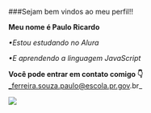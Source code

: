 ###Sejam bem vindos ao meu perfil!!

**Meu nome é Paulo Ricardo**

_•Estou estudando no Alura_

_•E aprendendo a linguagem JavaScript_

**Você pode entrar em contato 
comigo 👇**
_ferreira.souza.paulo@escola.pr.gov.br_

![](https://www.google.com/imgres?imgurl=https%3A%2F%2Fimg.freepik.com%2Ffotos-gratis%2Fabstrato-de-lampada-criativa-em-ia-generativa-de-fundo-azul-brilhante_188544-8090.jpg%3Fsize%3D626%26ext%3Djpg%26ga%3DGA1.1.386372595.1697587200%26semt%3Dsph&tbnid=MlkqFU1Qovf26M&vet=12ahUKEwi-msDwhsuCAxUFSLgEHe7mB_wQMygBegUIARCqAQ..i&imgrefurl=https%3A%2F%2Fbr.freepik.com%2Ffotos-vetores-gratis%2Ffenomeno&docid=EfeDNAm3iw4ReM&w=428&h=626&q=imagens&client=ms-android-xiaomi-rvo2&ved=2ahUKEwi-msDwhsuCAxUFSLgEHe7mB_wQMygBegUIARCqAQ)
